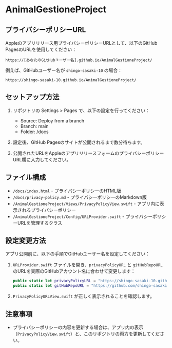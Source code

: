 # AnimalGestioneProject

## プライバシーポリシーURL

Appleのアプリリリース用プライバシーポリシーURLとして、以下のGitHub PagesのURLを使用してください：

```
https://[あなたのGitHubユーザー名].github.io/AnimalGestioneProject/
```

例えば、GitHubユーザー名が `shingo-sasaki-10` の場合：

```
https://shingo-sasaki-10.github.io/AnimalGestioneProject/
```

## セットアップ方法

1. リポジトリの Settings > Pages で、以下の設定を行ってください：
   - Source: Deploy from a branch
   - Branch: main
   - Folder: /docs

2. 設定後、GitHub Pagesのサイトが公開されるまで数分待ちます。

3. 公開されたURLをAppleのアプリリリースフォームのプライバシーポリシーURL欄に入力してください。

## ファイル構成

- `/docs/index.html` - プライバシーポリシーのHTML版
- `/docs/privacy-policy.md` - プライバシーポリシーのMarkdown版
- `/AnimalGestioneProject/Views/PrivacyPolicyView.swift` - アプリ内に表示されるプライバシーポリシー
- `/AnimalGestioneProject/Config/URLProvider.swift` - プライバシーポリシーURLを管理するクラス

## 設定変更方法

アプリ公開前に、以下の手順でGitHubユーザー名を設定してください：

1. `URLProvider.swift` ファイルを開き、`privacyPolicyURL` と `gitHubRepoURL` のURLを実際のGitHubアカウント名に合わせて変更します：
   ```swift
   public static let privacyPolicyURL = "https://shingo-sasaki-10.github.io/AnimalGestioneProject/"
   public static let gitHubRepoURL = "https://github.com/shingo-sasaki-10/AnimalGestioneProject"
   ```

2. `PrivacyPolicyURLView.swift` が正しく表示されることを確認します。

## 注意事項

- プライバシーポリシーの内容を更新する場合は、アプリ内の表示（`PrivacyPolicyView.swift`）と、このリポジトリの両方を更新してください。
